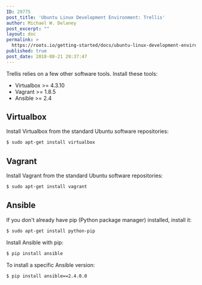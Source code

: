 ```yaml
---
ID: 29775
post_title: 'Ubuntu Linux Development Environment: Trellis'
author: Michael W. Delaney
post_excerpt: ""
layout: doc
permalink: >
  https://roots.io/getting-started/docs/ubuntu-linux-development-environment-trellis/
published: true
post_date: 2018-08-21 20:37:47
---
```

Trellis relies on a few other software tools. Install these tools:

- Virtualbox >= 4.3.10
- Vagrant >= 1.8.5
- Ansible >= 2.4

## Virtualbox

Install Virtualbox from the standard Ubuntu software repositories:

```sh
$ sudo apt-get install virtualbox
```

## Vagrant

Install Vagrant from the standard Ubuntu software repositories:

```sh
$ sudo apt-get install vagrant
```

## Ansible

If you don't already have pip (Python package manager) installed, install it:

```sh
$ sudo apt-get install python-pip
```

Install Ansible with pip:
```sh
$ pip install ansible
```

To install a specific Ansible version:

```sh
$ pip install ansible==2.4.0.0
```
